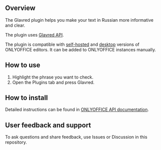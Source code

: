 ## Overview

The Glavred plugin helps you make your text in Russian more informative and clear. 

The plugin uses [Glavred API](https://glvrd.ru/api/).

The plugin is compatible with [self-hosted](https://github.com/ONLYOFFICE/DocumentServer) and [desktop](https://github.com/ONLYOFFICE/DesktopEditors) versions of ONLYOFFICE editors. It can be added to ONLYOFFICE instances manually. 

## How to use

1. Highlight the phrase you want to check.
2. Open the Plugins tab and press Glavred.

## How to install

Detailed instructions can be found in [ONLYOFFICE API documentation](https://api.onlyoffice.com/docs/plugin-and-macros/tutorials/installing/onlyoffice-docs-on-premises/).

## User feedback and support

To ask questions and share feedback, use Issues or Discussion in this repository.
